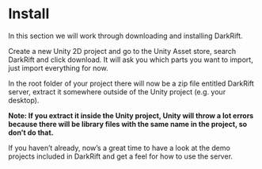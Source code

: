 # Install
In this section we will work through downloading and installing DarkRift.

Create a new Unity 2D project and go to the Unity Asset store, search DarkRift and click download. It will ask you which parts you want to import, just import everything for now.

In the root folder of your project there will now be a zip file entitled DarkRift server, extract it somewhere outside of the Unity project (e.g. your desktop).

**Note: If you extract it inside the Unity project, Unity will throw a lot errors because there will be library files with the same name in the project, so don’t do that.**

If you haven’t already, now’s a great time to have a look at the demo projects included in DarkRift and get a feel for how to use the server.
